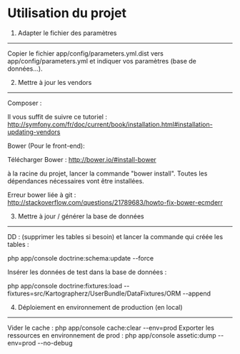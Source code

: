 Utilisation du projet
========================

1) Adapter le fichier des paramètres
--------

Copier le fichier app/config/parameters.yml.dist vers app/config/parameters.yml et indiquer vos paramètres (base de données...).

2) Mettre à jour les vendors
------

Composer :

Il vous suffit de suivre ce tutoriel : http://symfony.com/fr/doc/current/book/installation.html#installation-updating-vendors

Bower (Pour le front-end): 

Télécharger Bower : http://bower.io/#install-bower

à la racine du projet, lancer la commande "bower install". Toutes les dépendances nécessaires vont être installées.

Erreur bower liée à git : http://stackoverflow.com/questions/21789683/howto-fix-bower-ecmderr


3) Mettre à jour / générer la base de données
------

DD : (supprimer les tables si besoin) et lancer la commande qui créée les tables :

php app/console doctrine:schema:update --force

Insérer les données de test dans la base de données :

php app/console doctrine:fixtures:load --fixtures=src/Kartographerz/UserBundle/DataFixtures/ORM --append

4) Déploiement en environnement de production (en local)
------

Vider le cache : php app/console cache:clear --env=prod
Exporter les ressources en environnement de prod : php app/console assetic:dump --env=prod --no-debug
